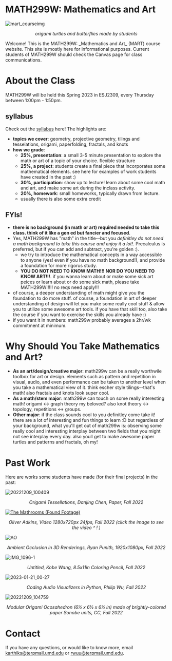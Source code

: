 # MATH299W: Mathematics and Art
![mart_courseimg](https://user-images.githubusercontent.com/45301066/213841144-48479980-b5f5-495c-9d65-b87163b08e65.jpg)
<p align="center"><i>origami turtles and butterflies made by students</i></p>
Welcome! This is the MATH299W: _Mathematics and Art_ (MART) course website. This site is mostly here for informational purposes. Current students of MATH299W should check the Canvas page for class communications. 

# About the Class
MATH299W will be held this Spring 2023 in ESJ2309, every Thursday between 1:00pm - 1:50pm. 

## syllabus
Check out the [syllabus](https://docs.google.com/document/d/10lPdbCKJwJJ2NltWgZfxtPOLgljoapVZaiCwpV0Hadk/edit) here! The highlights are: 
- **topics we cover**: geometry, projective geometry, tilings and tesselations, origami, paperfolding, fractals, and knots 
- **how we grade**: 
  - **25%, presentation**: a small 3-5 minute presentation to explore the math or art of a topic of your choice. flexible structure
  - **25%, a project**: students create a final piece that incorporates some mathematical elements. see here for examples of work students have created in the past :) 
  - **30%, participation**: show up to lecture! learn about some cool math and art, and make some art during the inclass activity. 
  - **20%, homework**: small homeworks, typically drawn from lecture. 
  - usually there is also some extra credit

## FYIs!
- **there is no background (in math or art) required needed to take this class. think of it like a gen ed but fancier and focused**. 
- Yes, MATH299W has "math" in the title--but you *definitley do not need a math background to take this course and enjoy it a lot!*. Precalculus is preferred, but if you can add and subtract, you're golden :). 
  * we try to introduce the mathematical concepts in a way accessible to anyone (yes! even if you have no math background!), and provide a foundation for more rigorus study. 
  * **YOU DO NOT NEED TO KNOW MATH!!! NOR DO YOU NEED TO KNOW ART!!!**. if you wanna learn about or make some sick art peices or learn about or do some sick math, please take MATH299W!!!!! no reqs need apply!!!
- of course, a deeper understanding of math might give you the foundation to do more stuff. of course, a foundation in art of deeper understanding of design will let you make some really cool stuff & allow you to utilize some awesome art tools. if you have that skill too, also take the course if you want to exercise the skills you already have :) 
- if you want it in numbers: math299w probably averages a 2hr/wk commitment at minimum.

# Why Should You Take Mathematics and Art?
- **As an art/design/creative major**: math299w can be a really worthwile toolbox for art or design. elements such as pattern and repetition in visual, audio, and even performance can be taken to another level when you take a mathematical view of it. think escher style tilings--that's math! also fractals and knots look super cool. 
- **As a math/stem major**: math299w can touch on some really interesting math! origami <-> graph theory my beloved? also knot theory <-> topology, repetitions <-> groups. 
- **Other major**: if the class sounds cool to you definitley come take it! there are a lot of interesting and fun things to learn :D 
but regardless of your background, what you'll get out of math299w is: observing some really cool and interesting interplay between two fields that you might not see interplay every day. also youll get to make awesome paper turtles and patterns and fractals, oh my! 

# Past Work 
Here are works some students have made (for their final projects) in the past: 

![20221209_100409](https://user-images.githubusercontent.com/45301066/213845270-7dc658cf-67c7-4985-a679-9b76c38d18a5.jpg)
<p align="center"><i>Origami Tessellations, Danjing Chen, Paper, Fall 2022</i></p>

[![The Mathrooms (Found Footage)](https://img.youtube.com/vi/-FxE8Jv-qNA/maxresdefault.jpg)](https://www.youtube.com/watch?v=-FxE8Jv-qNA)
<p align="center"><i>Oliver Adkins, Video 1280x720px 24fps, Fall 2022 (click the image to see the video ^ ! )</i></p>

![AO](https://user-images.githubusercontent.com/45301066/213845277-0d0b0911-baaa-4a2c-8c7d-625bb0c0d8e3.gif)
<p align="center"><i>Ambient Occlusion in 3D Renderings, Ryan Punith, 1920x1080px, Fall 2022</i></p>

![IMG_1096-1](https://user-images.githubusercontent.com/45301066/213868196-b927981e-4dd5-4ebf-bce6-5049764d6caa.jpg)
<p align="center"><i>Untitled, Kobe Wang, 8.5x11in Coloring Pencil, Fall 2022</i></p>

![2023-01-21_00-27](https://user-images.githubusercontent.com/45301066/213845283-67c2a3ad-fbee-46df-9461-0a429369524d.png)
<p align="center"><i>Coding Audio Visualizers in Python, Philip Wu, Fall 2022</i></p>

![20221209_104759](https://user-images.githubusercontent.com/45301066/213845285-a001b9be-9dd4-4f14-972e-9095db689aeb.jpg)
<p align="center"><i>Modular Origami Ocosahedron (6½ x 6½ x 6½ in) made of brightly-colored paper Sonobe units, CC, Fall 2022</i></p>

# Contact 
If you have any questions, or would like to know more, email karthiks@terpmail.umd.edu or rwuu@terpmail.umd.edu. 

